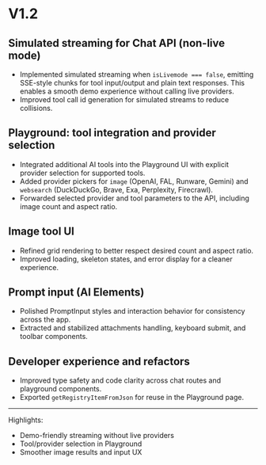 # V1.2

## Simulated streaming for Chat API (non-live mode)

- Implemented simulated streaming when `isLivemode === false`, emitting SSE-style chunks for tool input/output and plain text responses. This enables a smooth demo experience without calling live providers.
- Improved tool call id generation for simulated streams to reduce collisions.

## Playground: tool integration and provider selection

- Integrated additional AI tools into the Playground UI with explicit provider selection for supported tools.
- Added provider pickers for `image` (OpenAI, FAL, Runware, Gemini) and `websearch` (DuckDuckGo, Brave, Exa, Perplexity, Firecrawl).
- Forwarded selected provider and tool parameters to the API, including image count and aspect ratio.

## Image tool UI

- Refined grid rendering to better respect desired count and aspect ratio.
- Improved loading, skeleton states, and error display for a cleaner experience.

## Prompt input (AI Elements)

- Polished PromptInput styles and interaction behavior for consistency across the app.
- Extracted and stabilized attachments handling, keyboard submit, and toolbar components.

## Developer experience and refactors

- Improved type safety and code clarity across chat routes and playground components.
- Exported `getRegistryItemFromJson` for reuse in the Playground page.

---

Highlights:

- Demo-friendly streaming without live providers
- Tool/provider selection in Playground
- Smoother image results and input UX
